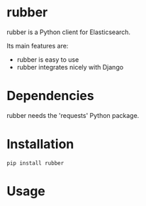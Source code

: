rubber
======

rubber is a Python client for Elasticsearch.

Its main features are:
  - rubber is easy to use
  - rubber integrates nicely with Django

Dependencies
============

rubber needs the 'requests' Python package.

Installation
============

    pip install rubber

Usage
=====

